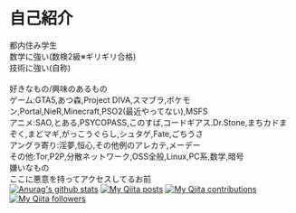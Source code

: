 # 自己紹介
都内住み学生<br>
数学に強い(数検2級※ギリギリ合格)<br>
技術に強い(自称)<br>
<br>
好きなもの/興味のあるもの<br>
ゲーム:GTA5,あつ森,Project DIVA,スマブラ,ポケモン,Portal,NieR,Minecraft,PSO2(最近やってない),MSFS<br>
アニメ:SAO,とある,PSYCOPASS,このすば,コードギアス.Dr.Stone,まちカドまぞく,まどマギ,がっこうぐらし,シュタゲ,Fate,ごちうさ<br>
アングラ寄り:淫夢,恒心,その他例のアレカテ,メーデー<br>
その他:Tor,P2P,分散ネットワーク,OSS全般,Linux,PC系,数学,暗号<br>
嫌いなもの<br>
ここに悪意を持ってアクセスしてるお前<br>
[![Anurag's github stats](https://github-readme-stats.vercel.app/api?username=yuuki76)](https://github.com/anuraghazra/github-readme-stats)
[![My Qiita posts](https://qiita-badge.apiapi.app/s/yuuki76/posts.svg)](http://qiita.com/yuuki76)
[![My Qiita contributions](https://qiita-badge.apiapi.app/s/yuuki76/contributions.svg)](http://qiita.com/yuuki76)
[![My Qiita followers](https://qiita-badge.apiapi.app/s/yuuki76/followers.svg)](http://qiita.com/yuuki76)
